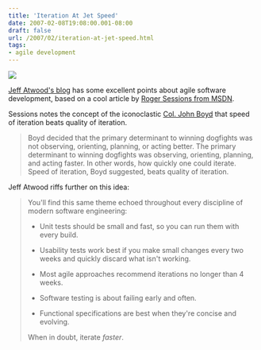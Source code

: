```yaml
---
title: 'Iteration At Jet Speed'
date: 2007-02-08T19:08:00.001-08:00
draft: false
url: /2007/02/iteration-at-jet-speed.html
tags: 
- agile development
---
```


[![](http://upload.wikimedia.org/wikipedia/commons/thumb/0/02/USAF_F15.jpg/300px-USAF_F15.jpg)](http://upload.wikimedia.org/wikipedia/commons/thumb/0/02/USAF_F15.jpg/300px-USAF_F15.jpg)

[Jeff Atwood's blog](http://www.codinghorror.com/blog/archives/000788.html) has some excellent points about agile software development, based on a cool article by [Roger Sessions from MSDN](http://msdn2.microsoft.com/en-us/library/aa479371.aspx).  
  
Sessions notes the concept of the iconoclastic [Col. John Boyd](http://en.wikipedia.org/wiki/John_Boyd_(military_strategist)) that speed of iteration beats quality of iteration.  

>   
> Boyd decided that the primary determinant to winning dogfights was not observing, orienting, planning, or acting better. The primary determinant to winning dogfights was observing, orienting, planning, and acting faster. In other words, how quickly one could iterate. Speed of iteration, Boyd suggested, beats quality of iteration.  

Jeff Atwood riffs further on this idea:  

>   
> You'll find this same theme echoed throughout every discipline of modern software engineering:  
>   
> 
>   
> *   Unit tests should be small and fast, so you can run them with every build.
>   
> *   Usability tests work best if you make small changes every two weeks and quickly discard what isn't working.
>   
> *   Most agile approaches recommend iterations no longer than 4 weeks.
>   
> *   Software testing is about failing early and often.
>   
> *   Functional specifications are best when they're concise and evolving.
>   
> 
>   
> When in doubt, iterate _faster_.
